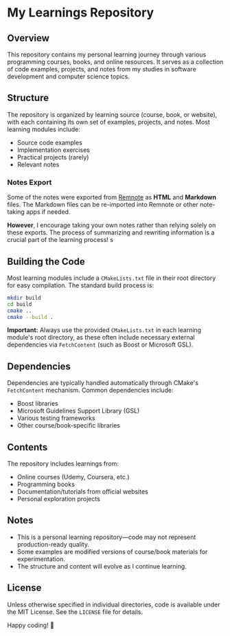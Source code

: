 # My Learnings Repository  

## Overview  

This repository contains my personal learning journey through various programming courses, books, and online resources. It serves as a collection of code examples, projects, and notes from my studies in software development and computer science topics.  

## Structure  

The repository is organized by learning source (course, book, or website), with each containing its own set of examples, projects, and notes. Most learning modules include:  
- Source code examples  
- Implementation exercises  
- Practical projects (rarely)
- Relevant notes  

### Notes Export  
Some of the notes were exported from [Remnote](https://www.remnote.com/) as **HTML** and **Markdown** files. The Markdown files can be re-imported into Remnote or other note-taking apps if needed.  

**However**, I encourage taking your own notes rather than relying solely on these exports. The process of summarizing and rewriting information is a crucial part of the learning process!  s

## Building the Code  

Most learning modules include a `CMakeLists.txt` file in their root directory for easy compilation. The standard build process is:  

```bash  
mkdir build  
cd build  
cmake ..  
cmake --build .  
```  

**Important:** Always use the provided `CMakeLists.txt` in each learning module's root directory, as these often include necessary external dependencies via `FetchContent` (such as Boost or Microsoft GSL).  

## Dependencies  

Dependencies are typically handled automatically through CMake's `FetchContent` mechanism. Common dependencies include:  
- Boost libraries  
- Microsoft Guidelines Support Library (GSL)  
- Various testing frameworks  
- Other course/book-specific libraries  

## Contents  

The repository includes learnings from:  
- Online courses (Udemy, Coursera, etc.)  
- Programming books  
- Documentation/tutorials from official websites  
- Personal exploration projects  

## Notes  

- This is a personal learning repository—code may not represent production-ready quality.  
- Some examples are modified versions of course/book materials for experimentation.  
- The structure and content will evolve as I continue learning.  

## License  

Unless otherwise specified in individual directories, code is available under the MIT License. See the `LICENSE` file for details.  

Happy coding! 🚀